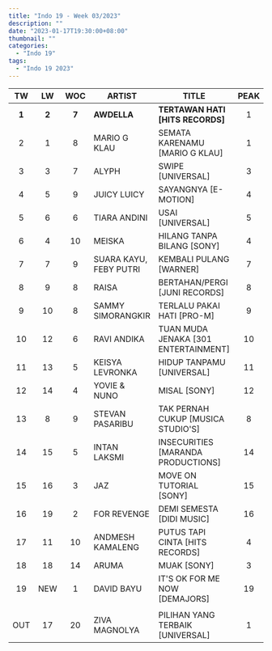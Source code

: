 ```yaml
---
title: "Indo 19 - Week 03/2023"
description: ""
date: "2023-01-17T19:30:00+08:00"
thumbnail: ""
categories:
  - "Indo 19"
tags:
  - "Indo 19 2023"
---
```

<!--more-->
|TW|LW|WOC|ARTIST|TITLE|PEAK|
|:----:|:----:|:----:|----|----|:----:|
|**1**|**2**|**7**|**AWDELLA**|**TERTAWAN HATI [HITS RECORDS]**|1|
|2|1|8|MARIO G KLAU|SEMATA KARENAMU [MARIO G KLAU]|1|
|3|3|7|ALYPH|SWIPE [UNIVERSAL]|3|
|4|5|9|JUICY LUICY|SAYANGNYA [E-MOTION]|4|
|5|6|6|TIARA ANDINI|USAI [UNIVERSAL]|5|
|6|4|10|MEISKA|HILANG TANPA BILANG [SONY]|4|
|7|7|9|SUARA KAYU, FEBY PUTRI|KEMBALI PULANG [WARNER]|7|
|8|9|8|RAISA|BERTAHAN/PERGI [JUNI RECORDS]|8|
|9|10|8|SAMMY SIMORANGKIR|TERLALU PAKAI HATI [PRO-M]|9|
|10|12|6|RAVI ANDIKA|TUAN MUDA JENAKA [301 ENTERTAINMENT]|10|
|11|13|5|KEISYA LEVRONKA|HIDUP TANPAMU [UNIVERSAL]|11|
|12|14|4|YOVIE & NUNO|MISAL [SONY]|12|
|13|8|9|STEVAN PASARIBU|TAK PERNAH CUKUP [MUSICA STUDIO'S]|8|
|14|15|5|INTAN LAKSMI|INSECURITIES [MARANDA PRODUCTIONS]|14|
|15|16|3|JAZ|MOVE ON TUTORIAL [SONY]|15|
|16|19|2|FOR REVENGE|DEMI SEMESTA [DIDI MUSIC]|16|
|17|11|10|ANDMESH KAMALENG|PUTUS TAPI CINTA [HITS RECORDS]|4|
|18|18|14|ARUMA|MUAK [SONY]|3|
|19|NEW|1|DAVID BAYU|IT'S OK FOR ME NOW [DEMAJORS]|19|
| | | | | | |
|OUT|17|20|ZIVA MAGNOLYA|PILIHAN YANG TERBAIK [UNIVERSAL]|1|